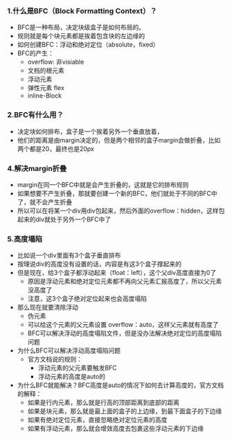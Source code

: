### 1.什么是BFC（Block Formatting Context）？

- BFC是一种布局，决定块级盒子是如何布局的。
- 规则就是每个块元素都是挨着包含块的左边缘的
- 如何创建BFC：浮动和绝对定位（absolute，fixed）
- BFC的产生：
  - overflow: 非visiable
  - 文档的根元素
  - 浮动元素
  - 弹性元素 flex
  - inline-Block

### 2.BFC有什么用？

- 决定块如何排布，盒子是一个挨着另外一个垂直放着，
- 他们的距离是由margin决定的，但是两个相邻的盒子margin会做折叠，比如两个都是20，最终也是20px

### 4.解决margin折叠

- margin在同一个BFC中就是会产生折叠的，这就是它的排布规则
- 如果想要不产生折叠，那就要创建一个新的BFC，他们就处于不同的BFC中了，就不会产生折叠
- 所以可以在将某一个div用div包起来，然后外面的overflow：hidden，这样包起来的div就处于另外一个BFC中了

### 5.高度塌陷

- 比如说一个div里面有3个盒子垂直排布
- 按理说div的高度没有设置的话，内容是有这3个盒子撑起来的
- 但是现在，给3个盒子都浮动起来（float：left），这个父div高度直接为0了
  - 原因是浮动元素和绝对定位元素都不再向父元素汇报高度了，所以父元素没高度了
  - 注意，这3个盒子绝对定位起来也会高度塌陷
- 那么现在就要清除浮动
  - 伪元素
  - 可以给这个元素的父元素设置 overflow：auto，这样父元素就有高度了
  - BFC可以解决浮动的高度塌陷文件，但是没办法解决绝对定位的高度塌陷问题
- 为什么BFC可以解决浮动高度塌陷问题
  - 官方文档说的规则：
    - 浮动元素的父元素要触发BFC
    - 浮动元素的高度是auto的
- 为什么BFC就能解决？BFC高度是auto的情况下如何去计算高度的，官方文档的解释：
  - 如果是行内元素，那么就是行高的顶部距离到底部的距离
  - 如果是块元素，那么就是最上面的盒子的上边缘，到最下面盒子的下边缘
  - 如果有绝对定位元素，直接忽略绝对定位元素的高度
  - 如果有浮动元素，那么就会增效高度去包裹这些浮动元素的下边缘